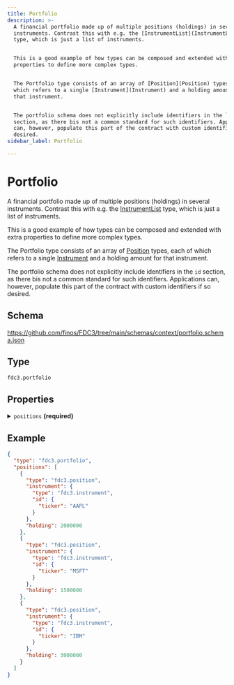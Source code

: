 ```yaml
---
title: Portfolio
description: >-
  A financial portfolio made up of multiple positions (holdings) in several
  instruments. Contrast this with e.g. the [InstrumentList](InstrumentList)
  type, which is just a list of instruments.


  This is a good example of how types can be composed and extended with extra
  properties to define more complex types.


  The Portfolio type consists of an array of [Position](Position) types, each of
  which refers to a single [Instrument](Instrument) and a holding amount for
  that instrument.


  The portfolio schema does not explicitly include identifiers in the `id`
  section, as there bis not a common standard for such identifiers. Applications
  can, however, populate this part of the contract with custom identifiers if so
  desired.
sidebar_label: Portfolio

---
```


# Portfolio

A financial portfolio made up of multiple positions (holdings) in several instruments. Contrast this with e.g. the [InstrumentList](InstrumentList) type, which is just a list of instruments.

This is a good example of how types can be composed and extended with extra properties to define more complex types.

The Portfolio type consists of an array of [Position](Position) types, each of which refers to a single [Instrument](Instrument) and a holding amount for that instrument.

The portfolio schema does not explicitly include identifiers in the `id` section, as there bis not a common standard for such identifiers. Applications can, however, populate this part of the contract with custom identifiers if so desired.

## Schema

<https://github.com/finos/FDC3/tree/main/schemas/context/portfolio.schema.json>

## Type

`fdc3.portfolio`

## Properties

<details>
  <summary><code>positions</code> <strong>(required)</strong></summary>

**type**: `array`

The List of Positions which make up the Portfolio


**Example**: 
```json
[
  {
    "type": "fdc3.position",
    "instrument": {
      "type": "fdc3.instrument",
      "id": {
        "ticker": "AAPL"
      }
    },
    "holding": 2000000
  },
  {
    "type": "fdc3.position",
    "instrument": {
      "type": "fdc3.instrument",
      "id": {
        "ticker": "MSFT"
      }
    },
    "holding": 1500000
  },
  {
    "type": "fdc3.position",
    "instrument": {
      "type": "fdc3.instrument",
      "id": {
        "ticker": "IBM"
      }
    },
    "holding": 3000000
  }
]
```

</details>

## Example

```json
{
  "type": "fdc3.portfolio",
  "positions": [
    {
      "type": "fdc3.position",
      "instrument": {
        "type": "fdc3.instrument",
        "id": {
          "ticker": "AAPL"
        }
      },
      "holding": 2000000
    },
    {
      "type": "fdc3.position",
      "instrument": {
        "type": "fdc3.instrument",
        "id": {
          "ticker": "MSFT"
        }
      },
      "holding": 1500000
    },
    {
      "type": "fdc3.position",
      "instrument": {
        "type": "fdc3.instrument",
        "id": {
          "ticker": "IBM"
        }
      },
      "holding": 3000000
    }
  ]
}
```

